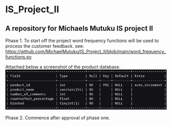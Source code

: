 # IS_Project_II
## A repository for Michaels Mutuku IS project II

Phase 1.
To start off the project word frequency functions will be used to process the customer feedback.
see:
https://github.com/MichaelMutuku/IS_Project_II/blob/main/word_frequency_functions.py

Attached below a screenshot of the product database.
![Image of product database](https://github.com/MichaelMutuku/IS_Project_II/blob/main/Screenshot_of_products_table.png)

Phase 2.
Commence after approval of phase one.
